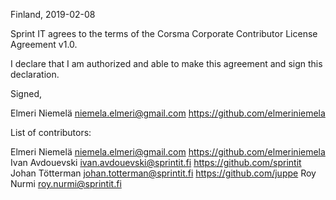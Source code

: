 Finland, 2019-02-08

Sprint IT agrees to the terms of the Corsma Corporate Contributor License
Agreement v1.0.

I declare that I am authorized and able to make this agreement and sign this
declaration.

Signed,

Elmeri Niemelä niemela.elmeri@gmail.com https://github.com/elmeriniemela

List of contributors:

Elmeri Niemelä niemela.elmeri@gmail.com https://github.com/elmeriniemela
Ivan Avdouevski ivan.avdouevski@sprintit.fi https://github.com/sprintit
Johan Tötterman johan.totterman@sprintit.fi https://github.com/juppe
Roy Nurmi roy.nurmi@sprintit.fi 
